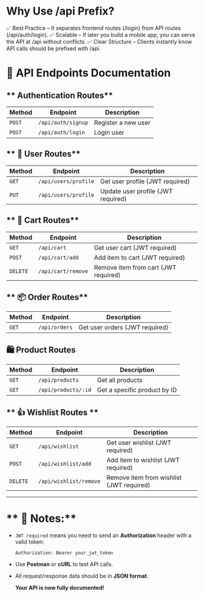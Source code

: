 # Why Use /api Prefix?

✅ Best Practice – It separates frontend routes (/login) from API routes (/api/auth/login).
✅ Scalable – If later you build a mobile app, you can serve the API at /api without conflicts.
✅ Clear Structure – Clients instantly know API calls should be prefixed with /api.

# 📌 API Endpoints Documentation

## ** Authentication Routes**

| Method | Endpoint           | Description         |
| ------ | ------------------ | ------------------- |
| `POST` | `/api/auth/signup` | Register a new user |
| `POST` | `/api/auth/login`  | Login user          |

## ** 👤 User Routes**

| Method | Endpoint             | Description                        |
| ------ | -------------------- | ---------------------------------- |
| `GET`  | `/api/users/profile` | Get user profile (JWT required)    |
| `PUT`  | `/api/users/profile` | Update user profile (JWT required) |

## ** 🛒 Cart Routes**

| Method   | Endpoint           | Description                          |
| -------- | ------------------ | ------------------------------------ |
| `GET`    | `/api/cart`        | Get user cart (JWT required)         |
| `POST`   | `/api/cart/add`    | Add item to cart (JWT required)      |
| `DELETE` | `/api/cart/remove` | Remove item from cart (JWT required) |

## ** 📦 Order Routes**

| Method | Endpoint      | Description                    |
| ------ | ------------- | ------------------------------ |
| `GET`  | `/api/orders` | Get user orders (JWT required) |

## **🛍️ Product Routes**

| Method | Endpoint            | Description                  |
| ------ | ------------------- | ---------------------------- |
| `GET`  | `/api/products`     | Get all products             |
| `GET`  | `/api/products/:id` | Get a specific product by ID |

## ** 👍 Wishlist Routes **

| Method   | Endpoint               | Description                              |
| -------- | ---------------------- | ---------------------------------------- |
| `GET`    | `/api/wishlist`        | Get user wishlist (JWT required)         |
| `POST`   | `/api/wishlist/add`    | Add item to wishlist (JWT required)      |
| `DELETE` | `/api/wishlist/remove` | Remove item from wishlist (JWT required) |

---

# ** 🔐 Notes:**

- `JWT required` means you need to send an **Authorization** header with a valid token:
  ```
  Authorization: Bearer your_jwt_token
  ```
- Use **Postman** or **cURL** to test API calls.
- All request/response data should be in **JSON format**.

  **Your API is now fully documented!**
